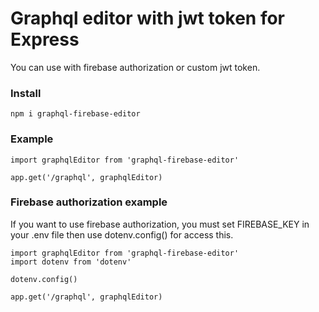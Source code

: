 # Graphql editor with jwt token for Express

You can use with firebase authorization or custom jwt token.

### Install

```
npm i graphql-firebase-editor
```

### Example

```
import graphqlEditor from 'graphql-firebase-editor'

app.get('/graphql', graphqlEditor)
```

### Firebase authorization example

If you want to use firebase authorization, you must set FIREBASE_KEY in your .env file then use dotenv.config() for access this.

```
import graphqlEditor from 'graphql-firebase-editor'
import dotenv from 'dotenv'

dotenv.config()

app.get('/graphql', graphqlEditor)
```

